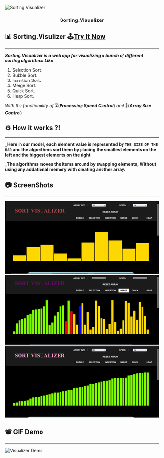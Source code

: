<p align="center">
  
![Sorting Visualizer](https://user-images.githubusercontent.com/40190772/83947174-c3254280-a815-11ea-960c-65d1e2576bce.png)


</p>
<h3 align="center">Sorting.Visualizer</h3>
<div align="center">

</div>

## 📊 Sorting.Visulizer 🕹[Try It Now](https://pavanbsp.github.io/Sort_alogorithms_visualizer/)
--------------------

**_Sorting.Visualizer is a web app for visualizing a bunch of different sorting algorithms Like_**
1. Selection Sort.
2. Bubble Sort.
3. Insertion Sort.
4. Merge Sort.
5. Quick Sort.
6. Heap Sort.

_With the functionality of_ ⏳(**_Processing Speed Control_**)  _and_   📏(**_Array Size Control_**)
## ⚙ How it works ?!
-------------------
**_Here in our model, each element value is represented by ```THE SIZE OF THE BAR``` and the algorithms sort them by placing the smallest elements on the left and the biggest elements on the right**

**_The algorithms moves the items around by swapping elements, Without using any addational memory with creating another array.**

## 📷 ScreenShots 
------------------
![image](https://raw.githubusercontent.com/pavanbsp/Sort_alogorithms_visualizer/main/imgs/desktop_view.png)
![image](https://raw.githubusercontent.com/pavanbsp/Sort_alogorithms_visualizer/main/imgs/processing.png)
![image](https://raw.githubusercontent.com/pavanbsp/Sort_alogorithms_visualizer/main/imgs/sorted_array.png)

## 📽 GIF Demo
--------------
![Visualizer Demo](https://raw.githubusercontent.com/pavanbsp/Sort_alogorithms_visualizer/main/imgs/gif.gif)
